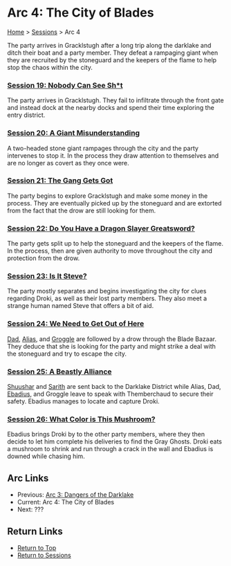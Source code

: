 # Arc 4: The City of Blades

[Home](../../README.md) > [Sessions](../info.md) > Arc 4

The party arrives in Gracklstugh after a long trip along the darklake and
ditch their boat and a party member. They defeat a rampaging giant when they
are recruited by the stoneguard and the keepers of the flame to help stop
the chaos within the city.

### [Session 19: Nobody Can See Sh\*t](session19-2021-05-19.md)
The party arrives in Gracklstugh. They fail to infiltrate through the
front gate and instead dock at the nearby docks and spend their time
exploring the entry district.

### [Session 20: A Giant Misunderstanding](session20-2021-06-09.md)
A two-headed stone giant rampages through the city and the party
intervenes to stop it. In the process they draw attention to themselves
and are no longer as covert as they once were.

### [Session 21: The Gang Gets Got](session21-2021-07-14.md)
The party begins to explore Gracklstugh and make some money in the
process. They are eventually picked up by the stoneguard and are
extorted from the fact that the drow are still looking for them.

### [Session 22: Do You Have a Dragon Slayer Greatsword?](session22-2021-07-28.md)
The party gets split up to help the stoneguard and the keepers of the
flame. In the process, then are given authority to move throughout the
city and protection from the drow.

### [Session 23: Is It Steve?](session23-2022-01-05.md)
The party mostly separates and begins investigating the city for
clues regarding Droki, as well as their lost party members. They also
meet a strange human named Steve that offers a bit of aid.

### [Session 24: We Need to Get Out of Here](session24-2022-02-01.md)
[Dad](../../characters/pcs/dad.md), [Alias](../../characters/pcs/alias.md), and [Groggle](../../characters/pcs/groggle.md) are followed by a drow through the Blade Bazaar.
They deduce that she is looking for the party and might strike a deal
with the stoneguard and try to escape the city.

### [Session 25: A Beastly Alliance](session25-2022-03-02.md)
[Shuushar](../../characters/party/shuushar.md) and [Sarith](../../characters/party/sarith.md)
are sent back to the Darklake District while Alias, Dad, [Ebadius](../../characters/pcs/ebadius.md), and
Groggle leave to speak with Themberchaud to secure their safety.
Ebadius manages to locate and capture Droki.

### [Session 26: What Color is This Mushroom?](session26-2022-04-07.md)
Ebadius brings Droki by to the other party members, where they then decide
to let him complete his deliveries to find the Gray Ghosts. Droki eats a
mushroom to shrink and run through a crack in the wall and Ebadius is
downed while chasing him.

## Arc Links
* Previous: [Arc 3: Dangers of the Darklake](../arc03/info.md)
* Current: Arc 4: The City of Blades
* Next: ???

## Return Links
* [Return to Top](../../README.md)
* [Return to Sessions](../info.md)
